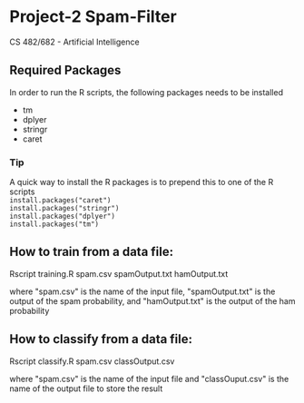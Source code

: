 # Project-2 Spam-Filter
CS 482/682 - Artificial Intelligence

## Required Packages
In order to run the R scripts, the following packages needs to be installed
- tm 
- dplyer
- stringr
- caret

### Tip
A quick way to install the R packages is to prepend this to one of the R scripts  
`
install.packages("caret")
`\
`
install.packages("stringr")
`\
`
install.packages("dplyer")
`\
`
install.packages("tm")
`
## How to train from a data file:
Rscript training.R spam.csv spamOutput.txt hamOutput.txt

where "spam.csv" is the name of the input file, "spamOutput.txt" is the output of the spam probability, and "hamOutput.txt" is the output of the ham probability

## How to classify from a data file:
 Rscript classify.R spam.csv classOutput.csv
 
 where "spam.csv" is the name of the input file and "classOuput.csv" is the name of the output file to store the result
 
 


